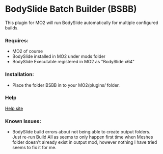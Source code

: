 # BodySlide Batch Builder (BSBB)

This plugin for MO2 will run BodySlide automatically for multiple configured builds.

### Requires: 
  - MO2 of course
  - BodySlide installed in MO2 under mods folder
  - BodySlide Executable registered in MO2 as "BodySlide x64"

### Installation:
  - Place the folder BSBB in to your MO2/plugins/ folder.

### Help
[Help site](https://tkoopman.github.io/MO2-BodySlide-Batch-Builder/)

### Known Issues:
  - BodySlide build errors about not being able to create output folders.  
  Just re-run Build All as seems to only happen first time when Meshes folder doesn't 
  already exist in output mod, however nothing I have tried seems to fix it for me.

